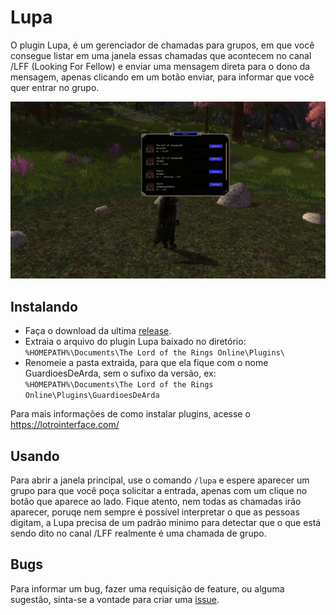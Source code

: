 # Lupa

O plugin Lupa, é um gerenciador de chamadas para grupos, em que você consegue listar em uma janela essas chamadas que acontecem no canal /LFF (Looking For Fellow) e enviar uma mensagem direta para o dono da mensagem, apenas clicando em um botão enviar, para informar que você quer entrar no grupo.

![Screenshot](./ScreenShot.jpg?raw=true)

## Instalando
- Faça o download da ultima [release](https://github.com/joaoneto/GuardioesDeArda/releases).
- Extraia o arquivo do plugin Lupa baixado no diretório: `%HOMEPATH%\Documents\The Lord of the Rings Online\Plugins\`
- Renomeie a pasta extraida, para que ela fique com o nome GuardioesDeArda, sem o sufixo da versão, ex: `%HOMEPATH%\Documents\The Lord of the Rings Online\Plugins\GuardioesDeArda`

Para mais informações de como instalar plugins, acesse o https://lotrointerface.com/

## Usando
Para abrir a janela principal, use o comando `/lupa` e espere aparecer um grupo para que você poça solicitar a entrada, apenas com um clique no botão que aparece ao lado.
Fique atento, nem todas as chamadas irão aparecer, poruqe nem sempre é possível interpretar o que as pessoas digitam, a Lupa precisa de um padrão minimo para detectar que o que está sendo dito no canal /LFF realmente é uma chamada de grupo.

## Bugs
Para informar um bug, fazer uma requisição de feature, ou alguma sugestão, sinta-se a vontade para criar uma [issue](https://github.com/joaoneto/GuardioesDeArda/issues).
